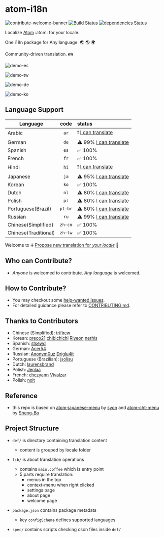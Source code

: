 # atom-i18n

![contribute-welcome-banner][contribute-welcome-banner]
[![Build Status](https://travis-ci.org/liuderchi/atom-i18n.svg?branch=master)][travis-project] [![dependencies Status](https://david-dm.org/liuderchi/atom-i18n/status.svg)](https://david-dm.org/liuderchi/atom-i18n)

Localize [Atom][atom] :atom: for your locale.

One i18n package for Any language. :earth_asia: :earth_americas: :earth_africa:

Community-driven translation. :family:

![demo-es][demo-es]

![demo-tw][demo-tw]

![demo-de][demo-de]

![demo-ko][demo-ko]

## Language Support

| Language | code | status |
| -------- |:----:|:-------|
| Arabic | `ar` | :exclamation: [I can translate][ar-issue-filter] |
| German | `de` | :warning: 99% [I can translate][de-issue-filter] |
| Spanish | `es` | :white_check_mark: 100% |
| French | `fr` | :white_check_mark: 100% |
| Hindi | `hi` | :exclamation: [I can translate][hi-issue-filter] |
| Japanese | `ja` | :warning: 95% [I can translate][ja-issue-filter] |
| Korean | `ko` | :white_check_mark: 100% |
| Dutch | `nl` | :warning: 80% [I can translate][nl-issue-filter] |
| Polish | `pl` | :warning: 80% [I can translate][pl-issue-filter] |
| Portuguese(Brazil) | `pt-br` | :warning: 80% [I can translate][pt-br-issue-filter] |
| Russian | `ru` | :warning: 99% [I can translate][ru-issue-filter] |
| Chinese(Simplified) |  `zh-cn` | :white_check_mark: 100% |
| Chinese(Traditional) | `zh-tw` | :white_check_mark: 100% |


 Welcome to :heavy_plus_sign: [Propose new translation for *your locale*][Create Issue] :memo:


## Who can Contribute?

  - *Anyone* is welcomed to contribute. *Any language* is welcomed.


## How to Contribute?

  - You may checkout some [help-wanted issues][help-wanted issues].
  - For detailed guidance please refer to [CONTRIBUTING.md][CONTRIBUTING.md].


## Thanks to Contributors

  - Chinese (Simplified): [trifirew](//github.com/trifirew)
  - Korean: [preco21](//github.com/preco21) [chibichichi](//github.com/chibichichi) [Riyeon](//github.com/Riyeon) [nerhis](//github.com/nerhis)
  - Spanish: [stsewd](//github.com/stsewd)
  - German: [Acer54](//github.com/Acer54)
  - Russian: [Anonym0uz](//github.com/Anonym0uz) [Driglu4it](//github.com/Driglu4it)
  - Portuguese (Brazilian): [jsolisu](//github.com/jsolisu)
  - Dutch: [laurensbrand](//github.com/laurensbrand)
  - Polish: [Jeplaa](//github.com/Jeplaa)
  - French: [chezyann](//github.com/chezyann) [Vivalzar](//github.com/Vivalzar)
  - Polish: [nolt](//github.com/nolt)


## Reference

  - this repo is based on [atom-japanese-menu](//atom.io/packages/japanese-menu) by [syon](//atom.io/users/syon) and [atom-cht-menu](//atom.io/packages/cht-menu) by [Sheng-Bo](//atom.io/users/Sheng-Bo)


## Project Structure

  * `def/` is directory containing translation content
      * content is grouped by locale folder

  * `lib/` is about translation operations
      * contains `main.coffee` which is entry point
      * 5 parts require translation:
          * menus in the top
          * context-menu when right clicked
          * settings page
          * about page
          * welcome page

  * `package.json` contains package metadata
      * key `configSchema` defines supported languages

  * `spec/` contains scripts checking cson files inside `def/`


[contribute-welcome-banner]: https://camo.githubusercontent.com/9c8a9bb0456c3bff0d34d8ea66071420f1ab2c44/68747470733a2f2f696d672e736869656c64732e696f2f62616467652f436f6e747269627574696f6e732d77656c636f6d652d626c75652e737667 "welcome-banner"
[travis-project]: https://travis-ci.org/liuderchi/atom-i18n "travis-project"
[david-status]: https://david-dm.org/liuderchi/atom-i18n/status.svg "david-status"
[david-project]: https://david-dm.org/liuderchi/atom-i18n "david-project"
[atom]: https://atom.io/ "atom"
[demo-es]: https://cloud.githubusercontent.com/assets/4994705/23652503/36826bd6-0364-11e7-9683-43cdcc2aae88.png "demo-es"
[demo-tw]: https://cloud.githubusercontent.com/assets/4994705/23652298/5123f294-0363-11e7-8f8f-e9c83f19710e.png "demo-tw"
[demo-de]: https://cloud.githubusercontent.com/assets/4994705/23652305/57d92cf8-0363-11e7-8895-85b0d5d394f9.png "demo-de"
[demo-ko]: https://cloud.githubusercontent.com/assets/4994705/23652303/54ee6fd0-0363-11e7-9b34-da9e23181be7.png "demo-ko"

[ar-issue-filter]: https://github.com/liuderchi/atom-i18n/issues?utf8=%E2%9C%93&q=is%3Aissue%20is%3Aopen%20label%3A%22help%20wanted%22%20label%3A%22i18n%20ar%22 "ar-issue-filter"
[es-issue-filter]: https://github.com/liuderchi/atom-i18n/issues?utf8=%E2%9C%93&q=is%3Aissue%20is%3Aopen%20label%3A%22help%20wanted%22%20label%3A%22i18n%20es%22 "es-issue-filter"
[de-issue-filter]: https://github.com/liuderchi/atom-i18n/issues?utf8=%E2%9C%93&q=is%3Aissue%20is%3Aopen%20label%3A%22help%20wanted%22%20label%3A%22i18n%20de%22 "de-issue-filter"
[fr-issue-filter]: https://github.com/liuderchi/atom-i18n/issues?utf8=%E2%9C%93&q=is%3Aissue%20is%3Aopen%20label%3A%22help%20wanted%22%20label%3A%22i18n%20fr%22 "fr-issue-filter"
[hi-issue-filter]: https://github.com/liuderchi/atom-i18n/issues?utf8=%E2%9C%93&q=is%3Aissue%20is%3Aopen%20label%3A%22help%20wanted%22%20label%3A%22i18n%20hi%22 "hi-issue-filter"
[ja-issue-filter]: https://github.com/liuderchi/atom-i18n/issues?utf8=%E2%9C%93&q=is%3Aissue%20is%3Aopen%20label%3A%22help%20wanted%22%20label%3A%22i18n%20ja%22 "ja-issue-filter"
[ko-issue-filter]: https://github.com/liuderchi/atom-i18n/issues?utf8=%E2%9C%93&q=is%3Aissue%20is%3Aopen%20label%3A%22help%20wanted%22%20label%3A%22i18n%20ko%22 "ko-issue-filter"
[nl-issue-filter]: https://github.com/liuderchi/atom-i18n/issues?utf8=%E2%9C%93&q=is%3Aissue%20is%3Aopen%20label%3A%22help%20wanted%22%20label%3A%22i18n%20nl%22 "nl-issue-filter"
[pl-issue-filter]: https://github.com/liuderchi/atom-i18n/issues?utf8=%E2%9C%93&q=is%3Aissue%20is%3Aopen%20label%3A%22help%20wanted%22%20label%3A%22i18n%20pl%22 "pl-issue-filter"
[pt-br-issue-filter]: https://github.com/liuderchi/atom-i18n/issues?utf8=%E2%9C%93&q=is%3Aissue%20is%3Aopen%20label%3A%22help%20wanted%22%20label%3A%22i18n%20pt-br%22 "pt-br-issue-filter"
[ru-issue-filter]: https://github.com/liuderchi/atom-i18n/issues?utf8=%E2%9C%93&q=is%3Aissue%20is%3Aopen%20label%3A%22help%20wanted%22%20label%3A%22i18n%20ru%22 "ru-issue-filter"
[zh-cn-issue-filter]: https://github.com/liuderchi/atom-i18n/issues?utf8=%E2%9C%93&q=is%3Aissue%20is%3Aopen%20label%3A%22help%20wanted%22%20label%3A%22i18n%20zh-cn%22 "zh-cn-issue-filter"
[zh-tw-issue-filter]: https://github.com/liuderchi/atom-i18n/issues?utf8=%E2%9C%93&q=is%3Aissue%20is%3Aopen%20label%3A%22help%20wanted%22%20label%3A%22i18n%20zh-tw%22 "zh-tw-issue-filter"

[Create Issue]: https://github.com/liuderchi/atom-i18n/issues/new "Create Issue"
[help-wanted issues]: https://github.com/liuderchi/atom-i18n/issues?q=is%3Aopen+is%3Aissue+label%3A%22help+wanted%22
[CONTRIBUTING.md]: https://github.com/liuderchi/atom-i18n/blob/master/CONTRIBUTING.md "CONTRIBUTING.md"
